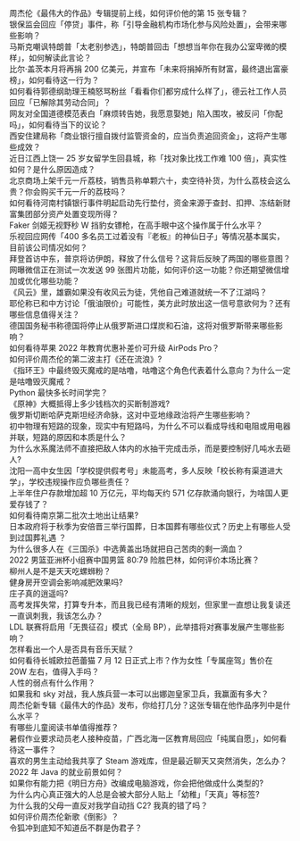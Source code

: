 周杰伦《最伟大的作品》专辑提前上线，如何评价他的第 15 张专辑？  
银保监会回应「停贷」事件，称「引导金融机构市场化参与风险处置」，会带来哪些影响？  
马斯克嘲讽特朗普「太老别参选」，特朗普回击「想想当年你在我办公室卑微的模样」，如何解读此言论？  
比尔·盖茨本月将再捐 200 亿美元，并宣布「未来将捐掉所有财富，最终退出富豪榜」，如何看待这一行为？  
如何看待郭德纲助理王楠怒骂粉丝「看看你们都穷成什么样了」，德云社工作人员回应「已解除其劳动合同」？  
网友对全国道德模范表白「麻烦转告她，我愿意娶她」陷入围攻，被反问「你配吗」，如何看待当下的议论？  
西安住建局称「商业银行擅自拨付监管资金的，应当负责追回资金」，这将产生哪些成效？  
近日江西上饶一 25 岁女留学生回县城，称「找对象比找工作难 100 倍」，真实性如何？是什么原因造成？  
北京商场上架千元一斤荔枝，销售员称单颗六十，卖空待补货，为什么荔枝会这么贵？你会购买千元一斤的荔枝吗？  
如何看待河南村镇银行事件明起启动先行垫付，资金来源于查封、扣押、冻结新财富集团部分资产处置变现所得？  
Faker 剑姬无视野秒 W 挡豹女镖枪，在高手眼中这个操作属于什么水平？  
乐视回应网传「400 多名员工过着没有『老板』的神仙日子」等情况基本属实，目前该公司情况如何？  
拜登首访中东，普京将访伊朗，释放了什么信号？这背后反映了两国的哪些意图？  
网曝微信正在测试一次发送 99 张图片功能，如何评价这一功能？你还期望微信增加或优化哪些功能？  
《风云》里，雄霸如果没有收风云为徒，凭他自己难道就统一不了江湖吗？  
耶伦称已和中方讨论「俄油限价」可能性，美方此时放出这一信号意欲何为？还有哪些信息值得关注？  
德国国务秘书称德国将停止从俄罗斯进口煤炭和石油，这将对俄罗斯带来哪些影响？  
如何看待苹果 2022 年教育优惠补差价可升级 AirPods Pro？  
如何评价周杰伦的第二波主打《还在流浪》?  
《指环王》中最终毁灭魔戒的是咕噜，咕噜这个角色代表着什么意向？为什么一定是咕噜毁灭魔戒？  
Python 最快多长时间学完？  
《原神》大概抵得上多少钱档次的买断制游戏?  
俄罗斯切断哈萨克斯坦经济命脉，这对中亚地缘政治将产生哪些影响？  
初中物理有短路的现象，现实中有短路吗，为什么不可以看成导线和电阻或用电器并联，短路的原因和本质是什么？  
为什么水系魔法师不直接把敌人体内的水抽干完成击杀，而是要控制好几吨水去砸人?  
沈阳一高中女生因「学校提供假考号」未能高考，多人反映「校长称有渠道进大学」，学校违规操作应负哪些责任？  
上半年住户存款增加超 10 万亿元，平均每天约 571 亿存款涌向银行，为啥国人更爱存钱了？  
如何看待南京第二批次土地出让结果?  
日本政府将于秋季为安倍晋三举行国葬，日本国葬有哪些仪式？历史上有哪些人受到过国葬礼遇 ？  
为什么很多人在《三国杀》中选黄盖出场就把自己苦肉的剩一滴血？  
2022 男篮亚洲杯小组赛中国男篮 80:79 险胜巴林，如何评价本场比赛？  
柳州人是不是天天吃螺蛳粉？  
健身房开空调会影响减肥效果吗?  
庄子真的逍遥吗?  
高考发挥失常，打算专升本，而且我已经有清晰的规划，但家里一直想让我复读还一直讽刺我，我该怎么办？  
LDL 联赛将启用「无畏征召」模式（全局 BP），此举措将对赛事发展产生哪些影响？  
怎样看出一个人是否具有音乐天赋？  
如何看待长城欧拉芭蕾猫 7 月 12 日正式上市？作为女性「专属座驾」售价在 20W 左右，值得入手吗？  
人性的弱点有什么作用？  
如果我和 sky 对战，我人族兵营一本可以出娜迦皇家卫兵，我赢面有多大？  
周杰伦新专辑《最伟大的作品》发布，你给打几分？这张专辑在他作品序列中是什么水平？  
有哪些儿童阅读书单值得推荐？  
暑假作业要求动员老人接种疫苗，广西北海一区教育局回应「纯属自愿」，如何看待这一事件？  
喜欢的男生主动给我共享了 Steam 游戏库，但是最近聊天又突然消失，怎么办？  
2022 年 Java 的就业前景如何？  
如果你有能力把《明日方舟》改编成电脑游戏，你会把他做成什么类型的?  
为什么内心真正强大的人总是会被大部分人贴上「幼稚」「天真」等标签?  
为什么我的父母一直反对我学自动挡 C2? 我真的错了吗？  
如何评价周杰伦新歌《倒影》？  
令狐冲到底知不知道岳不群是伪君子？  
